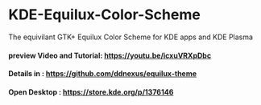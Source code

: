 # KDE-Equilux-Color-Scheme
The equivilant GTK+ Equilux Color Scheme for KDE apps and KDE Plasma

#### preview Video and Tutorial: https://youtu.be/icxuVRXpDbc

#### Details in : https://github.com/ddnexus/equilux-theme

#### Open Desktop : https://store.kde.org/p/1376146
